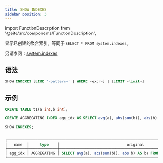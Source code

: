 ```yaml
---
title: SHOW INDEXES
sidebar_position: 3
---
```

import FunctionDescription from '@site/src/components/FunctionDescription';

<FunctionDescription description="引入或更新于：v1.2.190"/>

显示已创建的聚合索引。等同于 `SELECT * FROM system.indexes`。

另请参阅：[system.indexes](../../../00-sql-reference/20-system-tables/system-indexes.md)

## 语法

```sql
SHOW INDEXES [LIKE '<pattern>' | WHERE <expr>] | [LIMIT <limit>]
```

## 示例

```sql
CREATE TABLE t1(a int,b int);

CREATE AGGREGATING INDEX agg_idx AS SELECT avg(a), abs(sum(b)), abs(b) AS bs FROM t1 GROUP BY bs;

SHOW INDEXES;


┌──────────────────────────────────────────────────────────────────────────────────────────────────────────────────────────────────────────────────────────────────────────────────────────────────────────────────────────────────────┐
│   name  │     type    │                               original                               │                                     definition                                     │         created_on         │      updated_on     │
├─────────┼─────────────┼──────────────────────────────────────────────────────────────────────┼────────────────────────────────────────────────────────────────────────────────────┼────────────────────────────┼─────────────────────┤
│ agg_idx │ AGGREGATING │ SELECT avg(a), abs(sum(b)), abs(b) AS bs FROM default.t1 GROUP BY bs │ SELECT abs(b) AS bs, COUNT(), COUNT(a), SUM(a), SUM(b) FROM default.t1 GROUP BY bs │ 2024-01-29 07:15:34.856234 │ NULL                │
└──────────────────────────────────────────────────────────────────────────────────────────────────────────────────────────────────────────────────────────────────────────────────────────────────────────────────────────────────────┘
```